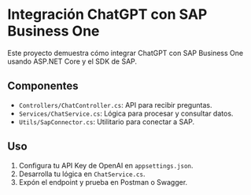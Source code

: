 
# Integración ChatGPT con SAP Business One

Este proyecto demuestra cómo integrar ChatGPT con SAP Business One usando ASP.NET Core y el SDK de SAP.

## Componentes

- `Controllers/ChatController.cs`: API para recibir preguntas.
- `Services/ChatService.cs`: Lógica para procesar y consultar datos.
- `Utils/SapConnector.cs`: Utilitario para conectar a SAP.

## Uso

1. Configura tu API Key de OpenAI en `appsettings.json`.
2. Desarrolla tu lógica en `ChatService.cs`.
3. Expón el endpoint y prueba en Postman o Swagger.
